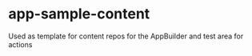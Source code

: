 # app-sample-content
Used as template for content repos for the AppBuilder and test area for actions
